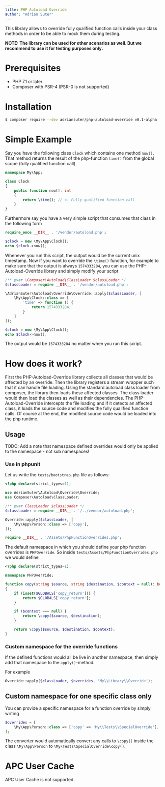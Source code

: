 ```yaml
---
title: PHP Autoload Override
author: "Adrian Suter"
---
```

This library allows to override fully qualified function calls inside your class methods in order to
be able to mock them during testing.

**NOTE: The library can be used for other scenarios as well. But we recommend to use it for testing purposes
only.**


# Prerequisites

- PHP 7.1 or later
- Composer with PSR-4 (PSR-0 is not supported)


# Installation

```bash
$ composer require --dev adriansuter/php-autoload-override v0.1-alpha
```


# Simple Example

Say you have the following class `Clock` which contains one method `now()`. That method returns
the result of the php-function `time()` from the global scope (fully qualified function call).
```php
namespace My\App;

class Clock
{
    public function now(): int
    {
        return \time(); // <- Fully qualified function call
    }
}
```

Furthermore say you have a very simple script that consumes that class in the following form
```php
require_once __DIR__ . '/vendor/autoload.php';

$clock = new \My\App\Clock();
echo $clock->now();
```

Whenever you run this script, the output would be the current unix timestamp. Now if you want to 
override the `\time()` function, for example to make sure that the output is always `1574333284`,
you can use the PHP-Autoload-Override library and simply modify your script

```php
/** @var \Composer\Autoload\ClassLoader $classLoader */
$classLoader = require __DIR__ . '/vendor/autoload.php';

\AdrianSuter\Autoload\Override\Override::apply($classLoader, [
    \My\App\Clock::class => [
        'time' => function () {
            return 1574333284;
        }
    ]
]);

$clock = new \My\App\Clock();
echo $clock->now();
```

The output would be `1574333284` no matter when you run this script.


# How does it work?

First the PHP-Autoload-Override library collects all classes that would be affected by an override.
Then the library registers a stream wrapper such that it can handle file loading.
Using the standard autoload class loader from composer, the library then loads these affected classes.
The class loader would then load the classes as well as their dependencies. The PHP-Autoload-Override
intercepts the file loading and if it detects an affected class, it loads the source code and modifies the
fully qualified function calls. Of course at the end, the modified source code would be loaded into
the php runtime.


## Usage

TODO: Add a note that namespace defined overrides would only be applied to the namespace - not sub namespaces!


### Use in phpunit

Let us write the `tests/bootstrap.php` file as follows:
```php
<?php declare(strict_types=1);

use AdrianSuter\Autoload\Override\Override;
use Composer\Autoload\ClassLoader;

/** @var ClassLoader $classLoader */
$classLoader = require __DIR__ . '/../vendor/autoload.php';

Override::apply($classLoader, [
    \My\App\Person::class => ['copy'],
]);

require __DIR__ . '/Assets/PhpFunctionOverrides.php';
```

The default namespace in which you should define your php function overrides is
`PHPOverride`. So inside `tests/Assets/PhpFunctionOverrides.php` we would define
```php
<?php declare(strict_types=1);

namespace PHPOverride;

function copy(string $source, string $destination, $context = null): bool
{
    if (isset($GLOBALS['copy_return'])) {
        return $GLOBALS['copy_return'];
    }

    if ($context === null) {
        return \copy($source, $destination);
    }

    return \copy($source, $destination, $context);
}
```

### Custom namespace for the override functions

If the defined functions would all be live in another namespace, then simply add
that namespace to the `apply()`-method.

For example
```php
Override::apply($classLoader, $overrides, 'My\\Library\\Override');
```


## Custom namespace for one specific class only

You can provide a specific namespace for a function override by simply writing
```php
$overrides = [
    \My\App\Person::class => ['copy' => 'My\\Tests\\SpecialOverride'],
];
```

The converter would automatically convert any calls to `\copy()` inside the class
`\My\App\Person` to `\My\Tests\SpecialOverride\copy()`.


# APC User Cache

APC User Cache is not supported.
